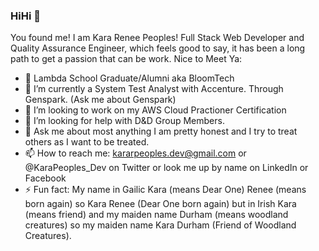 ### HiHi 🤗

You found me! I am Kara Renee Peoples! Full Stack Web Developer and Quality Assurance Engineer, which feels good to say, it has been a long path to get a passion that can be work. Nice to Meet Ya:


- 🔭 Lambda School Graduate/Alumni aka BloomTech
- 🌱 I’m currently a System Test Analyst with Accenture. Through Genspark. (Ask me about Genspark)
- 👯 I’m looking to work on my AWS Cloud Practioner Certification
- 🤔 I’m looking for help with D&D Group Members.
- 💬 Ask me about most anything I am pretty honest and I try to treat others as I want to be treated.
- 📫 How to reach me: kararpeoples.dev@gmail.com or @KaraPeoples_Dev on Twitter or look me up by name on LinkedIn or Facebook
- ⚡ Fun fact: My name in Gailic Kara (means Dear One) Renee (means born again) so Kara Renee (Dear One born again) but in Irish
     Kara (means friend) and my maiden name Durham (means woodland creatures) so my maiden name Kara Durham (Friend of Woodland Creatures).

